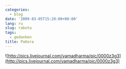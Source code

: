 ```yaml
---
categories:
  - blog
date: '2009-03-05T15:20:00+00:00'
lang: ru
slug: rabota
tags:
  - gedanken
title: Работа
---
```




![http://pics.livejournal.com/yamadharma/pic/0000z3g3](http://pics.livejournal.com/yamadharma/pic/0000z3g3)